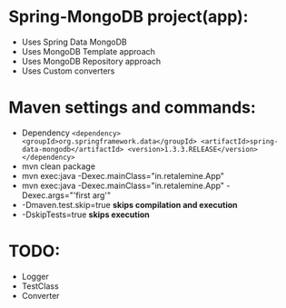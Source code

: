 Spring-MongoDB project(app):
============================
 * Uses Spring Data MongoDB
 * Uses MongoDB Template approach
 * Uses MongoDB Repository approach
 * Uses Custom converters

Maven settings and commands:
============================
 * Dependency
``
    <dependency>
        <groupId>org.springframework.data</groupId>
        <artifactId>spring-data-mongodb</artifactId>
        <version>1.3.3.RELEASE</version>
    </dependency>
``
 * mvn clean package
 * mvn exec:java -Dexec.mainClass="in.retalemine.App"
 * mvn exec:java -Dexec.mainClass="in.retalemine.App" -Dexec.args="'first arg'"
 * -Dmaven.test.skip=true __skips compilation and execution__ 
 * -DskipTests=true __skips execution__

TODO:
=====
 * Logger
 * TestClass
 * Converter

